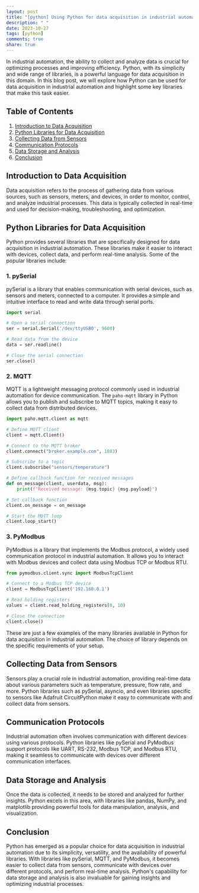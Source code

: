 ```yaml
---
layout: post
title: "[python] Using Python for data acquisition in industrial automation"
description: " "
date: 2023-10-27
tags: [python]
comments: true
share: true
---
```


In industrial automation, the ability to collect and analyze data is crucial for optimizing processes and improving efficiency. Python, with its simplicity and wide range of libraries, is a powerful language for data acquisition in this domain. In this blog post, we will explore how Python can be used for data acquisition in industrial automation and highlight some key libraries that make this task easier.

## Table of Contents
1. [Introduction to Data Acquisition](#introduction-to-data-acquisition)
2. [Python Libraries for Data Acquisition](#python-libraries-for-data-acquisition)
3. [Collecting Data from Sensors](#collecting-data-from-sensors)
4. [Communication Protocols](#communication-protocols)
5. [Data Storage and Analysis](#data-storage-and-analysis)
6. [Conclusion](#conclusion)

## Introduction to Data Acquisition

Data acquisition refers to the process of gathering data from various sources, such as sensors, meters, and devices, in order to monitor, control, and analyze industrial processes. This data is typically collected in real-time and used for decision-making, troubleshooting, and optimization.

## Python Libraries for Data Acquisition

Python provides several libraries that are specifically designed for data acquisition in industrial automation. These libraries make it easier to interact with devices, collect data, and perform real-time analysis. Some of the popular libraries include:

### 1. pySerial
pySerial is a library that enables communication with serial devices, such as sensors and meters, connected to a computer. It provides a simple and intuitive interface to read and write data through serial ports.

```python
import serial

# Open a serial connection
ser = serial.Serial('/dev/ttyUSB0', 9600)

# Read data from the device
data = ser.readline()

# Close the serial connection
ser.close()
```

### 2. MQTT
MQTT is a lightweight messaging protocol commonly used in industrial automation for device communication. The `paho-mqtt` library in Python allows you to publish and subscribe to MQTT topics, making it easy to collect data from distributed devices.

```python
import paho.mqtt.client as mqtt

# Define MQTT client
client = mqtt.Client()

# Connect to the MQTT broker
client.connect("broker.example.com", 1883)

# Subscribe to a topic
client.subscribe("sensors/temperature")

# Define callback function for received messages
def on_message(client, userdata, msg):
    print(f"Received message: {msg.topic} {msg.payload}")

# Set callback function
client.on_message = on_message

# Start the MQTT loop
client.loop_start()
```

### 3. PyModbus
PyModbus is a library that implements the Modbus protocol, a widely used communication protocol in industrial automation. It allows you to interact with Modbus devices and collect data using Modbus TCP or Modbus RTU.

```python
from pymodbus.client.sync import ModbusTcpClient

# Connect to a Modbus TCP device
client = ModbusTcpClient('192.168.0.1')

# Read holding registers
values = client.read_holding_registers(0, 10)

# Close the connection
client.close()
```

These are just a few examples of the many libraries available in Python for data acquisition in industrial automation. The choice of library depends on the specific requirements of your setup.

## Collecting Data from Sensors

Sensors play a crucial role in industrial automation, providing real-time data about various parameters such as temperature, pressure, flow rate, and more. Python libraries such as pySerial, asyncio, and even libraries specific to sensors like Adafruit CircuitPython make it easy to communicate with and collect data from sensors.

## Communication Protocols

Industrial automation often involves communication with different devices using various protocols. Python libraries like pySerial and PyModbus support protocols like UART, RS-232, Modbus TCP, and Modbus RTU, making it seamless to communicate with devices over different communication interfaces.

## Data Storage and Analysis

Once the data is collected, it needs to be stored and analyzed for further insights. Python excels in this area, with libraries like pandas, NumPy, and matplotlib providing powerful tools for data manipulation, analysis, and visualization.

## Conclusion

Python has emerged as a popular choice for data acquisition in industrial automation due to its simplicity, versatility, and the availability of powerful libraries. With libraries like pySerial, MQTT, and PyModbus, it becomes easier to collect data from sensors, communicate with devices over different protocols, and perform real-time analysis. Python's capability for data storage and analysis is also invaluable for gaining insights and optimizing industrial processes.